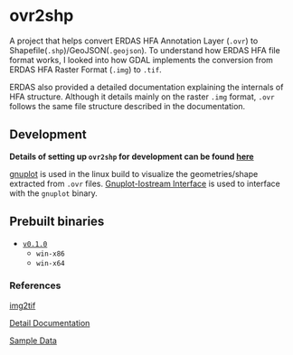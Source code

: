 # ovr2shp

A project that helps convert ERDAS HFA Annotation Layer (`.ovr`) to Shapefile(`.shp`)/GeoJSON(`.geojson`). To understand how ERDAS HFA file format works, I looked into how GDAL implements the conversion from ERDAS HFA Raster Format (`.img`) to `.tif`.

ERDAS also provided a detailed documentation explaining the internals of HFA structure. Although it details mainly on the raster `.img` format, `.ovr` follows the same file structure described in the documentation.

## Development

**Details of setting up `ovr2shp` for development can be found [here](https://shenyih0ng.github.io/ovr2shp/)**

[gnuplot](http://www.gnuplot.info/) is used in the linux build to visualize the geometries/shape extracted from `.ovr` files. [Gnuplot-Iostream Interface](https://github.com/dstahlke/gnuplot-iostream) is used to interface with the `gnuplot` binary.

## Prebuilt binaries

- [`v0.1.0`](https://github.com/shenyih0ng/ovr2shp/releases/tag/v0.1.0)
  - `win-x86`
  - `win-x64`

### References

[img2tif](http://web.archive.org/web/20130730133056/http://home.gdal.org/projects/imagine/hfa_index.html)

[Detail Documentation](/docs/hfa.pdf)

[Sample Data](https://download.hexagongeospatial.com/en/downloads/imagine/erdas-imagine-remote-sensing-example-data)
